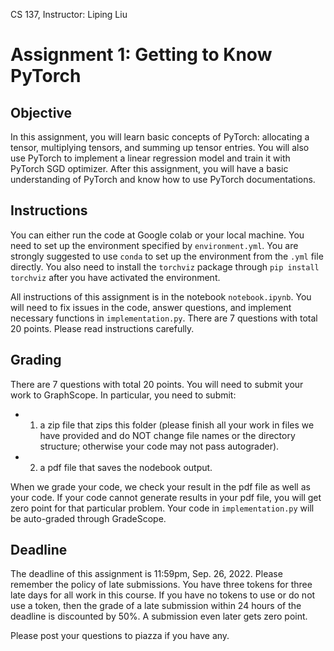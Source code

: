 CS 137, Instructor: Liping Liu

# Assignment 1: Getting to Know PyTorch

## Objective 

In this assignment, you will learn basic concepts of PyTorch: allocating a tensor, multiplying tensors, and summing up tensor entries. You will also use PyTorch to implement a linear regression model and train it with PyTorch SGD optimizer. After this assignment, you will have a basic understanding of PyTorch and know how to use PyTorch documentations.  

## Instructions 
You can either run the code at Google colab or your local machine. You need to set up the environment specified by `environment.yml`. You are strongly suggested to use `conda` to set up the environment from the `.yml` file directly. You also need to install the `torchviz` package through `pip install torchviz` after you have activated the environment. 

All instructions of this assignment is in the notebook `notebook.ipynb`. You will need to fix issues in the code, answer questions, and implement necessary functions in `implementation.py`. There are 7 questions with total 20 points. Please read instructions carefully.  

## Grading

There are 7 questions with total 20 points. You will need to submit your work to GraphScope. In particular, you need to submit:
* 1) a zip file that zips this folder (please finish all your work in files we have provided and do NOT change file names or the directory structure; otherwise your code may not pass autograder). 
* 2) a pdf file that saves the nodebook output. 

When we grade your code, we check your result in the pdf file as well as your code. If your code cannot generate results in your pdf file, you will get zero point for that particular problem. Your code in `implementation.py` will be auto-graded through GradeScope. 


## Deadline

The deadline of this assignment is 11:59pm, Sep. 26, 2022. Please remember the policy of late submissions. You have three tokens for three late days for all work in this course. If you have no tokens to use or do not use a token, then the grade of a late submission within 24 hours of the deadline is discounted by 50%. A submission even later gets zero point.  

Please post your questions to piazza if you have any. 


